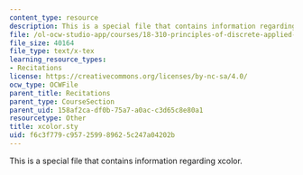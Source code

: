 ```yaml
---
content_type: resource
description: This is a special file that contains information regarding xcolor.
file: /ol-ocw-studio-app/courses/18-310-principles-of-discrete-applied-mathematics-fall-2013/f6c3f779c957259989625c247a04202b_xcolor.sty
file_size: 40164
file_type: text/x-tex
learning_resource_types:
- Recitations
license: https://creativecommons.org/licenses/by-nc-sa/4.0/
ocw_type: OCWFile
parent_title: Recitations
parent_type: CourseSection
parent_uid: 158af2ca-df0b-75a7-a0ac-c3d65c8e80a1
resourcetype: Other
title: xcolor.sty
uid: f6c3f779-c957-2599-8962-5c247a04202b
---
```

This is a special file that contains information regarding xcolor.